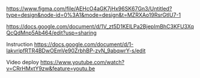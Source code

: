 https://www.figma.com/file/AEHcO4aGK7jHx96SK67Gn3/Untitled?type=design&node-id=0%3A1&mode=design&t=MZRXAo19RsrGtlU7-1

https://docs.google.com/document/d/1V_zt5D1KElLPa2BjepImBhC3KFU3XqQcQdMnp5Ab464/edit?usp=sharing

Instruction
https://docs.google.com/document/d/1-lakvripfRTR4BDwOEmVe90ZrbhBP-zvN_9abqwrY-s/edit

Video deploy
https://www.youtube.com/watch?v=CRrHMxtY9zw&feature=youtu.be
